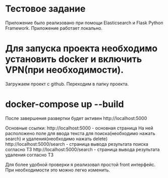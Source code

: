 # Тестовое задание
Приложение было реализовано при помощи Elasticsearch и Flask Python Framework.
Приложение работает локально.

# Для запуска проекта необходимо установить docker и включить VPN(при необходимости).
Загружаем проект с github. Переходим в папку проекта.
# docker-compose up --build
После завершения развертки будет активен http://localhost:5000

Основные ссылки:
http://localhost:5000 - основная страница
На ней расположено поле для ввода текста для поиска(необходимо нажать search) и удаления(необходимо нажать delete)
http://localhost:5000/search - страница вывода результата поиска согласно ТЗ
http://localhost:5000/search - страница вывода результата удаления согласно ТЗ

Для более удобной проверки я реализовал простой front интерфейс. При необходимости это можно легко изменить.
